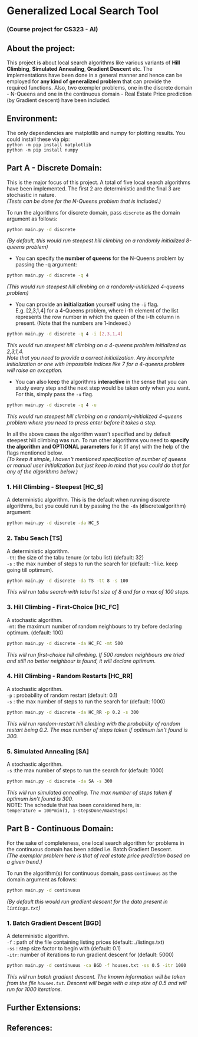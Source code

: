 # Generalized Local Search Tool
### (Course project for CS323 - AI)

## About the project:
This project is about local search algorithms like various variants of **Hill Climbing**, **Simulated Annealing**, **Gradient Descent** etc. The implementations have been done in a general manner and hence can be employed for **any kind of generalized problem** that can provide the required functions. Also, two exempler problems, one in the discrete domain - N-Queens and one in the continuous domain - Real Estate Price prediction (by Gradient descent) have been included.

## Environment:
The only dependencies are matplotlib and numpy for plotting results. You could install these via pip:  
`python -m pip install matplotlib`  
`python -m pip install numpy`

## Part A - Discrete Domain:
This is the major focus of this project. A total of five local search algorithms have been implemented. The first 2 are deterministic and the final 3 are stochastic in nature.  
_(Tests can be done for the N-Queens problem that is included.)_  
  

To run the algorithms for discrete domain, pass `discrete` as the domain argument as follows:  
```bash
python main.py -d discrete
```  
_(By default, this would run steepest hill climbing on a randomly initialized 8-queens problem)_  
  

- You can specify the **number of queens** for the N-Queens problem by passing the -q argument:  
```bash
python main.py -d discrete -q 4
```  
_(This would run steepest hill climbing on a randomly-initialized 4-queens problem)_  

- You can provide an **initialization** yourself using the `-i` flag.  
E.g. [2,3,1,4] for a 4-Queens problem, where i-th element of the list represents the row number in which the queen of the i-th column in present. (Note that the numbers are 1-indexed.)  
```bash
python main.py -d discrete -q 4 -i [2,3,1,4]
```  
_This would run steepest hill climbing on a 4-queens problem initialized as 2,3,1,4._  
_Note that you need to provide a correct initialization. Any incomplete initialization or one with impossible indices like 7 for a 4-queens problem will raise an exception._  

- You can also keep the algorithms **interactive** in the sense that you can study every step and the next step would be taken only when you want. For this, simply pass the `-u` flag.  
```bash
python main.py -d discrete -q 4 -u
```  
_This would run steepest hill climbing on a randomly-initialized 4-queens problem where you need to press enter before it takes a step._  
  
In all the above cases the algorithm wasn't specified and by default steepest hill climbing was run. To run other algorithms you need to **specify the algorithm and OPTIONAL parameters** for it (if any) with the help of the flags mentioned below.  
_(To keep it simple, I haven't mentioned specification of number of queens or manual user initialization but just keep in mind that you could do that for any of the algorithms below.)_  

### 1. Hill Climbing - Steepest [HC_S]
A deterministic algorithm. This is the default when running discrete algorithms, but you could run it by passing the the `-da` (**d**iscrete**a**lgorithm) argument:  
```bash
python main.py -d discrete -da HC_S
```  
### 2. Tabu Seach [TS]
A deterministic algorithm.  
`-tt`: the size of the tabu tenure (or tabu list) (default: 32)  
`-s` : the max number of steps to run the search for (default: -1 i.e. keep going till optimum).  

```bash
python main.py -d discrete -da TS -tt 8 -s 100
```  
_This will run tabu search with tabu list size of 8 and for a max of 100 steps._
### 3. Hill Climbing - First-Choice [HC_FC]
A stochastic algorithm.  
`-mt`: the maximum number of random neighbours to try before declaring optimum. (default: 100)  

```bash
python main.py -d discrete -da HC_FC -mt 500
```  
_This will run first-choice hill climbing. If 500 random neighbours are tried and still no better neighbour is found, it will declare optimum._
### 4. Hill Climbing - Random Restarts [HC_RR]
A stochastic algorithm.  
`-p` : probability of random restart (default: 0.1)  
`-s` : the max number of steps to run the search for (default: 1000)  

```bash
python main.py -d discrete -da HC_RR -p 0.2 -s 300
```  
_This will run random-restart hill climbing with the probability of random restart being 0.2. The max number of steps taken if optimum isn't found is 300._
### 5. Simulated Annealing [SA]
A stochastic algorithm.  
`-s` :the max number of steps to run the search for (default: 1000)  

```bash
python main.py -d discrete -da SA -s 300
```  
_This will run simulated annealing. The max number of steps taken if optimum isn't found is 300._  
NOTE: The schedule that has been considered here, is:  
``temperature = 100*min(1, 1-stepsDone/maxSteps)``
## Part B - Continuous Domain:
For the sake of completeness, one local search algorithm for problems in the continuous domain has been added i.e. Batch Gradient Descent.  
_(The exemplar problem here is that of real estate price prediction based on a given trend.)_  
  
To run the algorithm(s) for continuous domain, pass `continuous` as the domain argument as follows:
```bash
python main.py -d continuous
```  
_(By default this would run gradient descent for the data present in `listings.txt`)_  

### 1. Batch Gradient Descent [BGD]
A deterministic algorithm.  
`-f`  : path of the file containing listing prices (default: ./listings.txt)  
`-ss` : step size factor to begin with (default: 0.1)  
`-itr`: number of iterations to run gradient descent for (default: 5000)  

```bash
python main.py -d continuous -ca BGD -f houses.txt -ss 0.5 -itr 1000
```  
_This will run batch gradient descent. The known information will be taken from the file `houses.txt`. Descent will begin with a step size of 0.5 and will run for 1000 iterations._  

## Further Extensions:


## References: